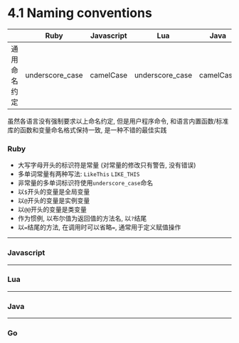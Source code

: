 # 4.1 Naming conventions

|              | Ruby            | Javascript | Lua             | Java      | Go        |
|--------------|-----------------|------------|-----------------|-----------|-----------|
| 通用命名约定 | underscore_case | camelCase  | underscore_case | camelCase | camelCase |

虽然各语言没有强制要求以上命名约定, 但是用户程序命令, 和语言内置函数/标准库的函数和变量命名格式保持一致, 是一种不错的最佳实践

### Ruby

* 大写字母开头的标识符是常量 (对常量的修改只有警告, 没有错误)
* 多单词常量有两种写法: `LikeThis` `LIKE_THIS`
* 非常量的多单词标识符使用`underscore_case`命名
* 以`$`开头的变量是全局变量
* 以`@`开头的变量是实例变量
* 以`@@`开头的变量是类变量
* 作为惯例, 以布尔值为返回值的方法名, 以`?`结尾
* 以`=`结尾的方法, 在调用时可以省略`=`, 通常用于定义赋值操作

---

### Javascript

---

### Lua

---

### Java

---

### Go
